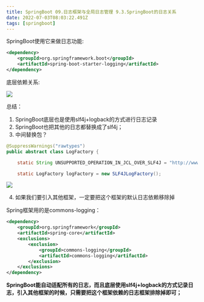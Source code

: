 ```yaml
---
title: SpringBoot 09.日志框架与全局日志管理 9.3.SpringBoot的日志关系
date: 2022-07-03T08:03:22.491Z
tags: [springboot]
---
```

SpringBoot使用它来做日志功能:

```xml
<dependency>
    <groupId>org.springframework.boot</groupId>
    <artifactId>spring-boot-starter-logging</artifactId>
</dependency>
```

底层依赖关系:

![](https://gitee.com/krislin_zhao/IMGcloud/raw/master/img/20200524121144.png)

总结：

1. SpringBoot底层也是使用slf4j+logback的方式进行日志记录
2. SpringBoot也把其他的日志都替换成了slf4j；
3. 中间替换包？

```java
@SuppressWarnings("rawtypes")
public abstract class LogFactory {

    static String UNSUPPORTED_OPERATION_IN_JCL_OVER_SLF4J = "http://www.slf4j.org/codes.html#unsupported_operation_in_jcl_over_slf4j";

    static LogFactory logFactory = new SLF4JLogFactory();
```

![](https://gitee.com/krislin_zhao/IMGcloud/raw/master/img/20200524122602.png)

4. 如果我们要引入其他框架，一定要把这个框架的默认日志依赖移除掉

Spring框架用的是commons-logging：

```xml
<dependency>
    <groupId>org.springframework</groupId>
    <artifactId>spring-core</artifactId>
    <exclusions>
        <exclusion>
            <groupId>commons-logging</groupId>
            <artifactId>commons-logging</artifactId>
        </exclusion>
    </exclusions>
</dependency>
```

**SpringBoot能自动适配所有的日志，而且底层使用slf4j+logback的方式记录日志，引入其他框架的时候，只需要把这个框架依赖的日志框架排除掉即可；**